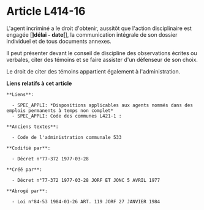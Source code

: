 # Article L414-16

L'agent incriminé a le droit d'obtenir, aussitôt que l'action disciplinaire est engagée [**]délai - date[**], la
communication intégrale de son dossier individuel et de tous documents annexes.

Il peut présenter devant le conseil de discipline des observations écrites ou verbales, citer des témoins et se faire
assister d'un défenseur de son choix.

Le droit de citer des témoins appartient également à l'administration.

**Liens relatifs à cet article**

	**Liens**:

	  - SPEC_APPLI: *Dispositions applicables aux agents nommés dans des emplois permanents à temps non complet*
	  - SPEC_APPLI: Code des communes L421-1 :

	**Anciens textes**:

	  - Code de l'administration communale 533

	**Codifié par**:

	  - Décret n°77-372 1977-03-28

	**Créé par**:

	  - Décret n°77-372 1977-03-28 JORF ET JONC 5 AVRIL 1977

	**Abrogé par**:

	  - Loi n°84-53 1984-01-26 ART. 119 JORF 27 JANVIER 1984
